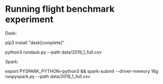 # Running flight benchmark experiment


Dask:

pip3 install "dask[complete]"

python3 rundask.py --path data/2019_1_full.csv


Spark:

export PYSPARK_PYTHON=python3 && spark-submit --driver-memory 16g runpyspark.py --path data/2019_1_full.csv

